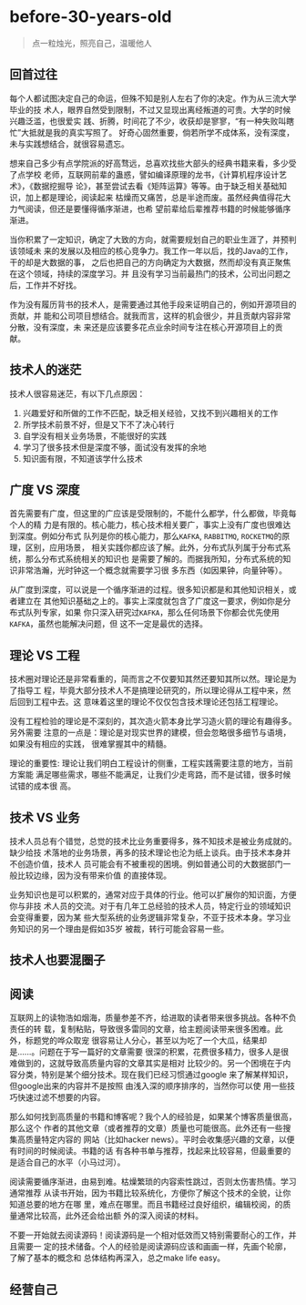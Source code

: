 # before-30-years-old
> 点一粒烛光，照亮自己，温暖他人

## 回首过往
每个人都试图决定自己的命运，但殊不知是别人左右了你的决定。作为从三流大学毕业的技
术人，眼界自然受到限制，不过又显现出离经叛道的可贵。大学的时候兴趣泛滥，也很爱实
践、折腾，时间花了不少，收获却是寥寥，“有一种失败叫瞎忙”大抵就是我的真实写照了。
好奇心固然重要，倘若所学不成体系，没有深度，未与实践想结合，就很容易遗忘。

想来自己多少有点学院派的好高骛远，总喜欢找些大部头的经典书籍来看，多少受了点学校
老师，互联网前辈的蛊惑，譬如编译原理的龙书，《计算机程序设计艺术》，《数据挖掘导
论》，甚至尝试去看《矩阵运算》等等。由于缺乏相关基础知识，加上都是理论，阅读起来
枯燥而又痛苦，总是半途而废。虽然经典值得花大力气阅读，但还是要懂得循序渐进，也希
望前辈给后辈推荐书籍的时候能够循序渐进。

当你积累了一定知识，确定了大致的方向，就需要规划自己的职业生涯了，并预判该领域未
来的发展以及相应的核心竞争力。我工作一年以后，找的Java的工作，干的却是大数据的事，
之后也把自己的方向确定为大数据，然而却没有真正聚焦在这个领域，持续的深度学习。并
且没有学习当前最热门的技术，公司出问题之后，工作并不好找。

作为没有履历背书的技术人，是需要通过其他手段来证明自己的，例如开源项目的贡献，并
能和公司项目想结合。就我而言，这样的机会很少，并且贡献内容非常分散，没有深度，未
来还是应该要多花点业余时间专注在核心开源项目上的贡献。

## 技术人的迷茫
技术人很容易迷茫，有以下几点原因：
1. 兴趣爱好和所做的工作不匹配，缺乏相关经验，又找不到兴趣相关的工作
1. 所学技术前景不好，但是又下不了决心转行
1. 自学没有相关业务场景，不能很好的实践
1. 学习了很多技术但是深度不够，面试没有发挥的余地
1. 知识面有限，不知道该学什么技术

## 广度 VS 深度
首先需要有广度，但这里的广应该是受限制的，不能什么都学，什么都做，毕竟每个人的精
力是有限的。核心能力，核心技术相关要广，事实上没有广度也很难达到深度。例如分布式
队列是你的核心能力，那么`KAFKA`, `RABBITMQ`, `ROCKETMQ`的原理，区别，应用场景，
相关实践你都应该了解。此外，分布式队列属于分布式系统，那么分布式系统相关的知识也
是需要了解的。而据我所知，分布式系统的知识非常浩瀚，光时钟这一个概念就需要学习很
多东西（如因果钟，向量钟等）。

从广度到深度，可以说是一个循序渐进的过程。很多知识都是和其他知识相关，或者建立在
其他知识基础之上的。事实上深度就包含了广度这一要求，例如你是分布式队列专家，如果
你只深入研究过`KAFKA`，那么任何场景下你都会优先使用`KAFKA`，虽然也能解决问题，但
这不一定是最优的选择。

## 理论 VS 工程
技术圈对理论还是非常看重的，简而言之不仅要知其然还要知其所以然。理论是为了指导工
程，毕竟大部分技术人不是搞理论研究的，所以理论得从工程中来，然后回到工程中去。这
意味着这里的理论不仅仅包含技术理论还包括工程理论。

没有工程检验的理论是不深刻的，其次造火箭本身比学习造火箭的理论有趣得多。另外需要
注意的一点是：理论是对现实世界的建模，但会忽略很多细节与语境，如果没有相应的实践，
很难掌握其中的精髓。

理论的重要性: 理论让我们明白工程设计的侧重，工程实践需要注意的地方，当前方案能
满足哪些需求，哪些不能满足，让我们少走弯路，而不是试错，很多时候试错的成本很
高。

## 技术 VS 业务
技术人员总有个错觉，总觉的技术比业务重要得多，殊不知技术是被业务成就的。缺少给技
术落地的业务场景，再多的技术理论也沦为纸上谈兵。由于技术本身并不创造价值，技术人
员可能会有不被重视的困境。例如普通公司的大数据部门一般比较边缘，因为没有带来价值
的直接体现。

业务知识也是可以积累的，通常对应于具体的行业。他可以扩展你的知识面，方便你与非技
术人员的交流。对于有几年工总经验的技术人员，特定行业的领域知识会变得重要，因为某
些大型系统的业务逻辑非常复杂，不亚于技术本身。学习业务知识的另一个理由是假如35岁
被裁，转行可能会容易一些。

## 技术人也要混圈子

## 阅读
互联网上的读物浩如烟海，质量参差不齐，给进取的读者带来很多挑战。各种不负责任的转
载，复制粘贴，导致很多雷同的文章，给主题阅读带来很多困难。此外，标题党的哗众取宠
很容易让人分心，甚至以为吃了一个大瓜，结果却是......。问题在于写一篇好的文章需要
很深的积累，花费很多精力，很多人是很难做到的，这就导致高质量内容的文章其实是相对
比较少的。另一个困境在于内容分类，特别是某个细分技术。现在我们已经习惯通过google
来了解某样知识，但google出来的内容并不是按照 由浅入深的顺序排序的，当然你可以使
用一些技巧快速过滤不想要的内容。

那么如何找到高质量的书籍和博客呢？我个人的经验是，如果某个博客质量很高，那么这个
作者的其他文章（或者推荐的文章）质量也可能很高。此外还有一些搜集高质量特定内容的
网站（比如hacker news）。平时会收集感兴趣的文章，以便有时间的时候阅读。书籍的话
有各种书单与推荐，找起来比较容易，但最重要的是适合自己的水平（小马过河）。

阅读需要循序渐进，由易到难。枯燥繁琐的内容索性跳过，否则太伤害热情。学习通常推荐
从读书开始，因为书籍比较系统化，方便你了解这个技术的全貌，让你知道总要的地方在哪
里，难点在哪里。而且书籍经过良好组织，编辑校阅，的质量通常比较高，此外还会给出额
外的深入阅读的材料。

不要一开始就去阅读源码！阅读源码是一个相对低效而又特别需要耐心的工作，并且需要一
定的技术储备。个人的经验是阅读源码应该和画画一样，先画个轮廓，了解了基本的概念和
总体结构再深入，总之make life easy。
## 经营自己




